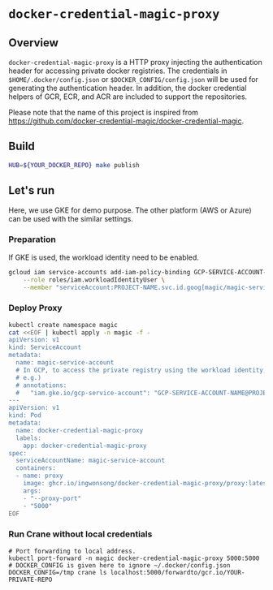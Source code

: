 # `docker-credential-magic-proxy`

## Overview

`docker-credential-magic-proxy` is a HTTP proxy injecting the authentication header for accessing private docker registries.
The credentials in `$HOME/.docker/config.json` or `$DOCKER_CONFIG/config.json` will be used for generating the authentication header.
In addition, the docker credential helpers of GCR, ECR, and ACR are included to support the repositories.

Please note that the name of this project is inspired from https://github.com/docker-credential-magic/docker-credential-magic.

## Build

```bash
HUB=${YOUR_DOCKER_REPO} make publish
```

## Let's run

Here, we use GKE for demo purpose. The other platform (AWS or Azure) can be used with the similar settings.

### Preparation

If GKE is used, the workload identity need to be enabled.

```bash
gcloud iam service-accounts add-iam-policy-binding GCP-SERVICE-ACCOUNT-NAME@PROJECT-NAME.iam.gserviceaccount.com \
    --role roles/iam.workloadIdentityUser \
    --member "serviceAccount:PROJECT-NAME.svc.id.goog[magic/magic-service-account]"
```

### Deploy Proxy

```bash
kubectl create namespace magic
cat <<EOF | kubectl apply -n magic -f -
apiVersion: v1
kind: ServiceAccount
metadata:
  name: magic-service-account
  # In GCP, to access the private registry using the workload identity, service account need to be set up.
  # e.g.)
  # annotations:
  #   "iam.gke.io/gcp-service-account": "GCP-SERVICE-ACCOUNT-NAME@PROJECT-NAME.iam.gserviceaccount.com"
---
apiVersion: v1
kind: Pod
metadata:
  name: docker-credential-magic-proxy
  labels:
    app: docker-credential-magic-proxy
spec:
  serviceAccountName: magic-service-account
  containers:
  - name: proxy
    image: ghcr.io/ingwonsong/docker-credential-magic-proxy/proxy:latest
    args:
    - "--proxy-port"
    - "5000"
EOF
```

### Run Crane without local credentials

```
# Port forwarding to local address.
kubectl port-forward -n magic docker-credential-magic-proxy 5000:5000
# DOCKER_CONFIG is given here to ignore ~/.docker/config.json
DOCKER_CONFIG=/tmp crane ls localhost:5000/forwardto/gcr.io/YOUR-PRIVATE-REPO
```
